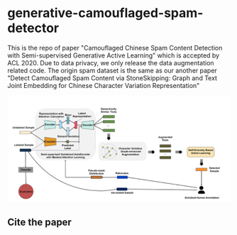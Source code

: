 # generative-camouflaged-spam-detector

This is the repo of paper "Camouflaged Chinese Spam Content Detection with
Semi-supervised Generative Active Learning" which is accepted by ACL 2020. Due to data privacy, we only release
the data augmentation related code. The origin spam dataset is the same as our another paper  "Detect Camouflaged Spam Content via StoneSkipping: Graph and Text Joint Embedding for Chinese Character Variation Representation"

![](/paper/signal_framework.jpg)

## Cite the paper

```

```